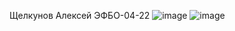 Щелкунов Алексей ЭФБО-04-22
![image](https://github.com/user-attachments/assets/cea6fec8-c5bc-49ed-870d-cbbd4deaf709)
![image](https://github.com/user-attachments/assets/c67c97d0-0b7a-490b-8e82-ef888797d27d)
